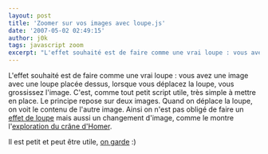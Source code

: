 ```yaml
---
layout: post
title: 'Zoomer sur vos images avec loupe.js'
date: '2007-05-02 02:49:15'
author: j0k
tags: javascript zoom
excerpt: "L'effet souhaité est de faire comme une vrai loupe : vous avez une image avec une loupe placée dessus, lorsque vous déplacez la loupe, vous grossissez l'image.     \nC'est, comme tout petit script utile, très simple à mettre en place. Le principe repose sur deux images. Quand on déplace la loupe, on voit le contenu de l'autre image.    Ainsi on n'est pas      …"
---
```


L'effet souhaité est de faire comme une vrai loupe : vous avez une image avec une loupe placée dessus, lorsque vous déplacez la loupe, vous grossissez l'image.
C'est, comme tout petit script utile, très simple à mettre en place. Le principe repose sur deux images. Quand on déplace la loupe, on voit le contenu de l'autre image.    Ainsi on n'est pas obligé de faire un [effet de loupe](http://www.netzgesta.de/loupe/caribbean.html) mais aussi un changement d'image, comme le montre l'[exploration du crâne d'Homer](http://www.netzgesta.de/loupe/homer.html).

Il est petit et peut être utile, [on garde](http://www.netzgesta.de/loupe/) :)
